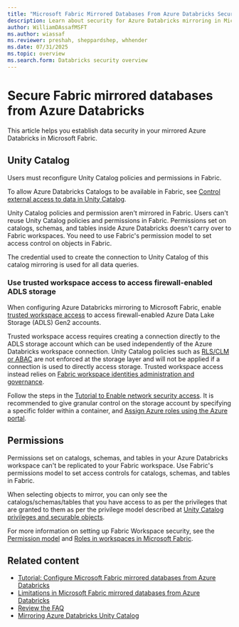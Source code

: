 ```yaml
---
title: "Microsoft Fabric Mirrored Databases From Azure Databricks Security"
description: Learn about security for Azure Databricks mirroring in Microsoft Fabric.
author: WilliamDAssafMSFT
ms.author: wiassaf
ms.reviewer: preshah, sheppardshep, whhender
ms.date: 07/31/2025
ms.topic: overview
ms.search.form: Databricks security overview
---
```


# Secure Fabric mirrored databases from Azure Databricks

This article helps you establish data security in your mirrored Azure Databricks in Microsoft Fabric.

## Unity Catalog

Users must reconfigure Unity Catalog policies and permissions in Fabric.

To allow Azure Databricks Catalogs to be available in Fabric, see [Control external access to data in Unity Catalog](/azure/databricks/data-governance/unity-catalog/access-open-api).

Unity Catalog policies and permission aren't mirrored in Fabric. Users can't reuse Unity Catalog policies and permissions in Fabric. Permissions set on catalogs, schemas, and tables inside Azure Databricks doesn't carry over to Fabric workspaces. You need to use Fabric's permission model to set access control on objects in Fabric.

The credential used to create the connection to Unity Catalog of this catalog mirroring is used for all data queries.

### Use trusted workspace access to access firewall-enabled ADLS storage

When configuring Azure Databricks mirroring to Microsoft Fabric, enable [trusted workspace access](../security/security-trusted-workspace-access.md) to access firewall-enabled Azure Data Lake Storage (ADLS) Gen2 accounts.

Trusted workspace access requires creating a connection directly to the ADLS storage account which can be used independently of the Azure Databricks workspace connection. Unity Catalog policies such as [RLS/CLM or ABAC](/azure/databricks/tables/row-and-column-filters) are not enforced at the storage layer and will not be applied if a connection is used to directly access storage. Trusted workspace access instead relies on [Fabric workspace identities administration and governance](../security/workspace-identity.md#security-administration-and-governance-of-the-workspace-identity).

Follow the steps in the [Tutorial to Enable network security access](../mirroring/azure-databricks-tutorial.md). It is recommended to give granular control on the storage account by specifying a specific folder within a container, and [Assign Azure roles using the Azure portal](/azure/role-based-access-control/role-assignments-portal#step-2-open-the-add-role-assignment-page).

## Permissions

Permissions set on catalogs, schemas, and tables in your Azure Databricks workspace can't be replicated to your Fabric workspace. Use Fabric's permissions model to set access controls for catalogs, schemas, and tables in Fabric.

When selecting objects to mirror, you can only see the catalogs/schemas/tables that you have access to as per the privileges that are granted to them as per the privilege model described at [Unity Catalog privileges and securable objects](/azure/databricks/data-governance/unity-catalog/manage-privileges/privileges).

For more information on setting up Fabric Workspace security, see the [Permission model](../security/permission-model.md) and [Roles in workspaces in Microsoft Fabric](../fundamentals/roles-workspaces.md).

## Related content

- [Tutorial: Configure Microsoft Fabric mirrored databases from Azure Databricks](../mirroring/azure-databricks-tutorial.md)
- [Limitations in Microsoft Fabric mirrored databases from Azure Databricks](../mirroring/azure-databricks-limitations.md)
- [Review the FAQ](../mirroring/azure-databricks-faq.yml)
- [Mirroring Azure Databricks Unity Catalog](../mirroring/azure-databricks.md)
